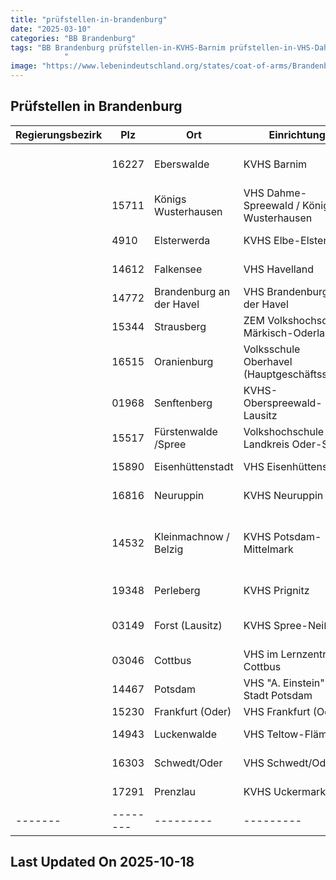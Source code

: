 ```yaml
---
title: "prüfstellen-in-brandenburg"
date: "2025-03-10"
categories: "BB Brandenburg"
tags: "BB Brandenburg prüfstellen-in-KVHS-Barnim prüfstellen-in-VHS-Dahme-Spreewald-Königs-Wusterhausen prüfstellen-in-KVHS-Elbe-Elster prüfstellen-in-VHS-Havelland prüfstellen-in-VHS-Brandenburg-an-der-Havel prüfstellen-in-ZEM-Volkshochschule-Märkisch-Oderland prüfstellen-in-Volksschule-Oberhavel-(Hauptgeschäftsstelle) prüfstellen-in-KVHS-Oberspreewald-Lausitz prüfstellen-in-Volkshochschule-Landkreis-Oder-Spree prüfstellen-in-VHS-Eisenhüttenstadt prüfstellen-in-KVHS-Neuruppin- prüfstellen-in-KVHS-Potsdam-Mittelmark prüfstellen-in-KVHS-Prignitz prüfstellen-in-KVHS-Spree-Neiße prüfstellen-in-VHS-im-Lernzentrum-Cottbus prüfstellen-in-VHS-A-Einstein-der-Stadt-Potsdam prüfstellen-in-VHS-Frankfurt-(Oder) prüfstellen-in-VHS-Teltow-Fläming prüfstellen-in-VHS-SchwedtOder prüfstellen-in-KVHS-Uckermark prüfstellen-in-Eberswalde prüfstellen-in-Königs-Wusterhausen prüfstellen-in-Elsterwerda prüfstellen-in-Falkensee prüfstellen-in-Brandenburg-an-der-Havel prüfstellen-in-Strausberg prüfstellen-in-Oranienburg prüfstellen-in-Senftenberg prüfstellen-in-Fürstenwalde-Spree prüfstellen-in-Eisenhüttenstadt prüfstellen-in-Neuruppin prüfstellen-in-Kleinmachnow-Belzig prüfstellen-in-Perleberg prüfstellen-in-Forst-(Lausitz) prüfstellen-in-Cottbus prüfstellen-in-Potsdam prüfstellen-in-Frankfurt-(Oder) prüfstellen-in-Luckenwalde prüfstellen-in-SchwedtOder prüfstellen-in-Prenzlau prüfstellen-in-16227 prüfstellen-in-15711 prüfstellen-in-4910 prüfstellen-in-14612 prüfstellen-in-14772 prüfstellen-in-15344 prüfstellen-in-16515 prüfstellen-in-01968 prüfstellen-in-15517 prüfstellen-in-15890 prüfstellen-in-16816 prüfstellen-in-14532 prüfstellen-in-19348 prüfstellen-in-03149 prüfstellen-in-03046 prüfstellen-in-14467 prüfstellen-in-15230 prüfstellen-in-14943 prüfstellen-in-16303 prüfstellen-in-17291
            "
image: "https://www.lebenindeutschland.org/states/coat-of-arms/Brandenburg.svg"
---
```


## Prüfstellen in Brandenburg

| Regierungsbezirk | Plz | Ort | Einrichtung | Straße | Telefon | Email |
|-------|--------|---------|---------|---------|---------|---------|
| |16227|Eberswalde|KVHS Barnim|Fritz-Weineck-Str. 36|03334-34597|info@kvhs-barnim.de|
| |15711|Königs Wusterhausen|VHS Dahme-Spreewald / Königs Wusterhausen|Schulweg 1b|03375-262526|vhs@dahme-spreewald.de|
| |4910|Elsterwerda|KVHS Elbe-Elster|Schloßplatz 1a|03533-6208520|vhs.hz@lkee.de|
| |14612|Falkensee|VHS Havelland|Poststr. 15|03321-403-6712|kathrin.royek@havelland.de|
| |14772|Brandenburg an der Havel|VHS Brandenburg an der Havel|Upstallstraße 25|03381-250442|auskunft@vhs-brandenburg.de|
| |15344|Strausberg|ZEM Volkshochschule Märkisch-Oderland|Wriezener Str. 30|03346-8506840|volkshochschule@lankreismol.de|
| |16515|Oranienburg|Volksschule Oberhavel (Hauptgeschäftsstelle)|Havelstr. 18|03301 6015752|vhs@oberhavel.de|
| |01968|Senftenberg|KVHS-Oberspreewald-Lausitz|Jahnstr. 32|03573/810314|gross@vhs-osl.de|
| |15517|Fürstenwalde /Spree|Volkshochschule Landkreis Oder-Spree|Frankfurter Str. 70|03361-2783|fuerstenwalde@vhs-los.de|
| |15890|Eisenhüttenstadt|VHS Eisenhüttenstadt|Waldstr. 10|03364-280734|eisenhuettenstadt@vhs-los-eh.de|
| |16816|Neuruppin|KVHS Neuruppin |Altruppiner Allee 39|03391-769160|volkshochschule@o-p-r.de|
| |14532|Kleinmachnow /  Belzig|KVHS Potsdam-Mittelmark|Am Weinberg 20 / Puschkinstr. 13|033203-803710|kleinmachnow@kvhs-pm.de|
| |19348|Perleberg|KVHS Prignitz|Berliner Str. 49|03876-785165|kvhs.prignitz@web.de|
| |03149|Forst (Lausitz)|KVHS Spree-Neiße|Heinrich-Heine-Str. 14|03562-699766|kvhs@lkspn.de|
| |03046|Cottbus|VHS im Lernzentrum Cottbus|Berliner Str. 13/14|0355-38060-50|volkshochschule@cottbus.de|
| |14467|Potsdam|VHS "A. Einstein" der Stadt Potsdam|Dortustr. 37|0331/289-4562|Susanne.Herrmann@rathaus.potsdam.de|
| |15230|Frankfurt (Oder)|VHS Frankfurt (Oder)|Gartenstr. 1|0335-542025|christen@vhs-frankfurt-oder.de|
| |14943|Luckenwalde|VHS Teltow-Fläming|Am Nuthefließ 2|03371-6083141|kvhs@teltow-flaeming.de|
| |16303|Schwedt/Oder|VHS Schwedt/Oder|Berliner Str. 52e|03332-834911|vhs.stadt@schwedt.de|
| |17291|Prenzlau|KVHS Uckermark|Brüssower Allee 48|03984-2551|info@kvhs-uckermark.de|
|-------|--------|---------|---------|---------|---------|---------|


## Last Updated On 2025-10-18